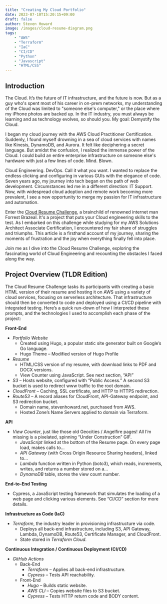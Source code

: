 ```yaml
---
title: "Creating My Cloud Portfolio"
date: 2023-07-10T15:20:15+09:00
draft: false
author: Steven Howard
image: /images/cloud-resume-diagram.png
tags:
    - "AWS"
    - "Terraform"
    - "IaC"
    - "CI/CD"
    - "Python"
    - "Javascript"
    - "HTML/CSS"
---
```

## Introduction

The Cloud. It’s the future of IT infrastructure, and the future is now. But as a guy who's spent most of his career in on-prem networks, my understanding of the Cloud was limited to "someone else's computer," or the place where my iPhone photos are backed up. In the IT industry, you must always be learning and as technology evolves, so should you. My goal: Demystify the Cloud.

I began my cloud journey with the AWS Cloud Practitioner Certification. Suddenly, I found myself drowning in a sea of cloud services with names like Kinesis, DynamoDB, and Aurora. It felt like deciphering a secret language. But amidst the confusion, I realized the immense power of the Cloud. I could build an entire enterprise infrastructure on someone else's hardware with just a few lines of code. Mind. Blown.

Cloud Engineering. DevOps. Call it what you want. I wanted to replace the endless clicking and configuring in various GUIs with the elegance of code. Seven years ago, my journey into tech began on the path of web development. Circumstances led me in a different direction: IT Support. Now, with widespread cloud adoption and remote work becoming more prevalent, I see a new opportunity to merge my passion for IT infrastructure and automation.

Enter the [Cloud Resume Challenge](https://cloudresumechallenge.dev/docs/the-challenge/aws/), a brainchild of renowned internet man Forrest Brazeal. It's a project that puts your Cloud engineering skills to the test. As I embarked on this challenge while studying for my AWS Solutions Architect Associate Certification, I encountered my fair share of struggles and triumphs. This article is a firsthand account of my journey, sharing the moments of frustration and the joy when everything finally fell into place.

Join me as I dive into the Cloud Resume Challenge, exploring the fascinating world of Cloud Engineering and recounting the obstacles I faced along the way.

## Project Overview (TLDR Edition)

The Cloud Resume Challenge tasks its participants with creating a basic HTML version of their resume and hosting it on AWS using a variety of cloud services, focusing on serverless architecture. That infrastructure should then be converted to code and deployed using a CI/CD pipeline with integrated testing. Here’s a quick run-down of how I interpreted these prompts, and the technologies I used to accomplish each phase of the project:

**Front-End**

- *Portfolio Website*
  - Created using Hugo, a popular static site generator built on Google’s Go language.
  - Hugo Theme – Modified version of Hugo Profile
- *Resume*
  - HTML/CSS version of my resume, with download links to PDF and DOCX versions.
  - View Counter using JavaScript. See next section, “API”
- *S3* – Hosts website, configured with “Public Access.” A second S3 bucket is used to redirect www traffic to the root domain.
- *CloudFront* – Caching, SSL certificate, and HTTP to HTTPS redirection.
- *Route53* – A record aliases for CloudFront, API-Gateway endpoint, and S3 redirection bucket.
  - Domain name, stevenhoward.net, purchased from AWS.
  - Hosted Zone’s Name Servers applied to domain via Terraform.
  
**API**

- *View Counter*, just like those old Geocities / Angelfire pages! All I’m missing is a pixelated, spinning “Under Construction” GIF.
  - *JavaScript* linked at the bottom of the Resume page. On every page load, makes calls to…
  - *API Gateway* (with Cross Origin Resource Sharing headers), linked to…
  - *Lambda* function written in Python (boto3), which reads, increments, writes, and returns a number stored on a…
  - *DynamoDB* table, stores the view count number.
  
**End-to-End Testing**

- Cypress, a JavaScript testing framework that simulates the loading of a web page and clicking various elements. See “CI/CD” section for more details.

**Infrastructure as Code (IaC)**

- *Terraform*, the industry leader in provisioning infrastructure via code.
  - Deploys all back-end infrastructure, including S3, API Gateway, Lambda, DynamoDB, Route53, Certificate Manager, and CloudFront.
  - State stored in *Terraform Cloud*.

**Continuous Integration / Continuous Deployment (CI/CD)**

- *GitHub Actions*
  - Back-End
    - *Terraform* – Applies all back-end infrastructure.
    - *Cypress* – Tests API reachability.
  - Front-End
    - *Hugo* – Builds static website.
    - *AWS CLI* – Copies website files to S3 bucket.
    - *Cypress* – Tests HTTP return code and BODY content.